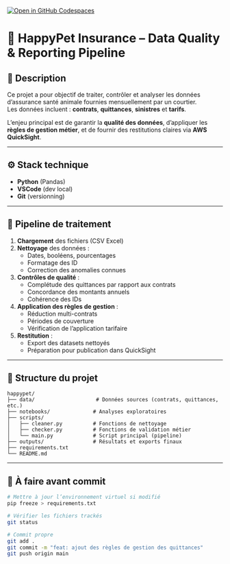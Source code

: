 
[![Open in GitHub Codespaces](https://github.com/codespaces/badge.svg)](https://github.com/codespaces/new?hide_repo_select=true&repo=guilhembr/happypet-data-quality&ref=main)


# 🐾 HappyPet Insurance – Data Quality & Reporting Pipeline

## 📘 Description

Ce projet a pour objectif de traiter, contrôler et analyser les données d’assurance santé animale fournies mensuellement par un courtier.  
Les données incluent : **contrats**, **quittances**, **sinistres** et **tarifs**.

L’enjeu principal est de garantir la **qualité des données**, d’appliquer les **règles de gestion métier**, et de fournir des restitutions claires via **AWS QuickSight**.

---

## ⚙️ Stack technique

- **Python** (Pandas)
- **VSCode** (dev local)
- **Git** (versionning)

---

## 🧱 Pipeline de traitement

1. **Chargement** des fichiers (CSV Excel)
2. **Nettoyage** des données :
   - Dates, booléens, pourcentages
   - Formatage des ID
   - Correction des anomalies connues
3. **Contrôles de qualité** :
   - Complétude des quittances par rapport aux contrats
   - Concordance des montants annuels
   - Cohérence des IDs
4. **Application des règles de gestion** :
   - Réduction multi-contrats
   - Périodes de couverture
   - Vérification de l’application tarifaire
5. **Restitution** :
   - Export des datasets nettoyés
   - Préparation pour publication dans QuickSight

---

## 📂 Structure du projet

```
happypet/
├── data/                    # Données sources (contrats, quittances, etc.)
├── notebooks/              # Analyses exploratoires
├── scripts/
│   ├── cleaner.py          # Fonctions de nettoyage
│   ├── checker.py          # Fonctions de validation métier
│   └── main.py             # Script principal (pipeline)
├── outputs/                # Résultats et exports finaux
├── requirements.txt
└── README.md
```

---

## 📝 À faire avant commit

```bash
# Mettre à jour l’environnement virtuel si modifié
pip freeze > requirements.txt

# Vérifier les fichiers trackés
git status

# Commit propre
git add .
git commit -m "feat: ajout des règles de gestion des quittances"
git push origin main
```
